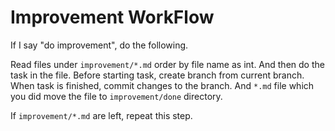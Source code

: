 # Improvement WorkFlow

If I say "do improvement", do the following.

Read files under `improvement/*.md` order by file name as int.
And then do the task in the file.
Before starting task, create branch from current branch.
When task is finished, commit changes to the branch.
And `*.md` file which you did move the file to `improvement/done` directory.

If `improvement/*.md` are left, repeat this step.
